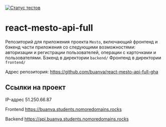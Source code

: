 [![Статус тестов](../../actions/workflows/tests.yml/badge.svg)](../../actions/workflows/tests.yml)

# react-mesto-api-full
Репозиторий для приложения проекта `Mesto`, включающий фронтенд и бэкенд части приложения со следующими возможностями: авторизации и регистрации пользователей, операции с карточками и пользователями.
Бэкенд в директории `backend/`
Фронтенд в директории `frontend/`

Адрес репозитория: https://github.com/buanva/react-mesto-api-full-gha

## Ссылки на проект

IP-адрес 51.250.66.87

Frontend https://buanva.students.nomoredomains.rocks

Backend https://api.buanva.students.nomoredomains.rocks
